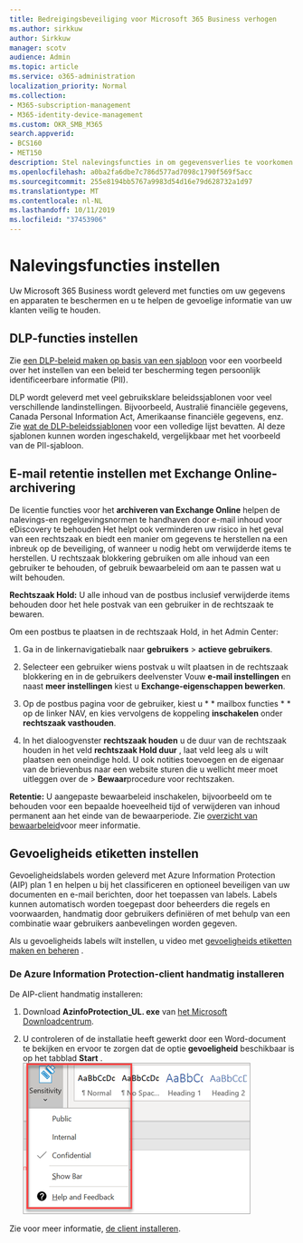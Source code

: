 ```yaml
---
title: Bedreigingsbeveiliging voor Microsoft 365 Business verhogen
ms.author: sirkkuw
author: Sirkkuw
manager: scotv
audience: Admin
ms.topic: article
ms.service: o365-administration
localization_priority: Normal
ms.collection:
- M365-subscription-management
- M365-identity-device-management
ms.custom: OKR_SMB_M365
search.appverid:
- BCS160
- MET150
description: Stel nalevingsfuncties in om gegevensverlies te voorkomen en gevoelige gegevens te labelen.
ms.openlocfilehash: a0ba2fa6dbe7c786d577ad7098c1790f569f5acc
ms.sourcegitcommit: 255e8194bb5767a9983d54d16e79d628732a1d97
ms.translationtype: MT
ms.contentlocale: nl-NL
ms.lasthandoff: 10/11/2019
ms.locfileid: "37453906"
---
```

# <a name="set-up-compliance-features"></a>Nalevingsfuncties instellen

Uw Microsoft 365 Business wordt geleverd met functies om uw gegevens en apparaten te beschermen en u te helpen de gevoelige informatie van uw klanten veilig te houden.

## <a name="set-up-dlp-features"></a>DLP-functies instellen

Zie [een DLP-beleid maken op basis van een sjabloon](https://support.office.com/article/59414438-99f5-488b-975c-5023f2254369) voor een voorbeeld over het instellen van een beleid ter bescherming tegen persoonlijk identificeerbare informatie (PII). 
  
DLP wordt geleverd met veel gebruiksklare beleidssjablonen voor veel verschillende landinstellingen. Bijvoorbeeld, Australië financiële gegevens, Canada Personal Information Act, Amerikaanse financiële gegevens, enz. Zie [wat de DLP-beleidssjablonen](https://support.office.com/article/c2e588d3-8f4f-4937-a286-8c399f28953a) voor een volledige lijst bevatten. Al deze sjablonen kunnen worden ingeschakeld, vergelijkbaar met het voorbeeld van de PII-sjabloon. 
  
## <a name="set-up-email-retention-with-exchange-online-archiving"></a>E-mail retentie instellen met Exchange Online-archivering

 De licentie functies voor het **archiveren van Exchange Online** helpen de nalevings-en regelgevingsnormen te handhaven door e-mail inhoud voor eDiscovery te behouden Het helpt ook verminderen uw risico in het geval van een rechtszaak en biedt een manier om gegevens te herstellen na een inbreuk op de beveiliging, of wanneer u nodig hebt om verwijderde items te herstellen. U rechtszaak blokkering gebruiken om alle inhoud van een gebruiker te behouden, of gebruik bewaarbeleid om aan te passen wat u wilt behouden.
  
**Rechtszaak Hold:** U alle inhoud van de postbus inclusief verwijderde items behouden door het hele postvak van een gebruiker in de rechtszaak te bewaren. 
    
Om een postbus te plaatsen in de rechtszaak Hold, in het Admin Center:
    
1. Ga in de linkernavigatiebalk naar **gebruikers** \> **actieve gebruikers**.
    
2. Selecteer een gebruiker wiens postvak u wilt plaatsen in de rechtszaak blokkering en in de gebruikers deelvenster Vouw **e-mail instellingen** en naast **meer instellingen** kiest u **Exchange-eigenschappen bewerken**.
    
3. Op de postbus pagina voor de gebruiker, kiest u * * mailbox functies * * op de linker NAV, en kies vervolgens de koppeling **inschakelen** onder **rechtszaak vasthouden**.
    
4. In het dialoogvenster **rechtszaak houden** u de duur van de rechtszaak houden in het veld **rechtszaak Hold duur** , laat veld leeg als u wilt plaatsen een oneindige hold. U ook notities toevoegen en de eigenaar van de brievenbus naar een website sturen die u wellicht meer moet uitleggen over de \> **Bewaar**procedure voor rechtszaken.
    
**Retentie:** U aangepaste bewaarbeleid inschakelen, bijvoorbeeld om te behouden voor een bepaalde hoeveelheid tijd of verwijderen van inhoud permanent aan het einde van de bewaarperiode. Zie [overzicht van bewaarbeleid](https://support.office.com/article/5e377752-700d-4870-9b6d-12bfc12d2423)voor meer informatie.

## <a name="set-up-sensitivity-labels"></a>Gevoeligheids etiketten instellen

Gevoeligheidslabels worden geleverd met Azure Information Protection (AIP) plan 1 en helpen u bij het classificeren en optioneel beveiligen van uw documenten en e-mail berichten, door het toepassen van labels. Labels kunnen automatisch worden toegepast door beheerders die regels en voorwaarden, handmatig door gebruikers definiëren of met behulp van een combinatie waar gebruikers aanbevelingen worden gegeven.

Als u gevoeligheids labels wilt instellen, u video met [gevoeligheids etiketten maken en beheren](https://support.office.com/en-us/article/2fb96b54-7dd2-4f0c-ac8d-170790d4b8b9) .



### <a name="install-the-azure-information-protection-client-manually"></a>De Azure Information Protection-client handmatig installeren

De AIP-client handmatig installeren:

1. Download **AzinfoProtection_UL. exe** van [het Microsoft Downloadcentrum](https://www.microsoft.com/download/details.aspx?id=53018).
 
2. U controleren of de installatie heeft gewerkt door een Word-document te bekijken en ervoor te zorgen dat de optie **gevoeligheid** beschikbaar is op het tabblad **Start** .
<br/>![Drop-down bescherming tabblad in een Word-document.](media/word-sensitivity.png)

Zie voor meer informatie, [de client installeren](https://docs.microsoft.com/azure/information-protection/infoprotect-tutorial-step3).
